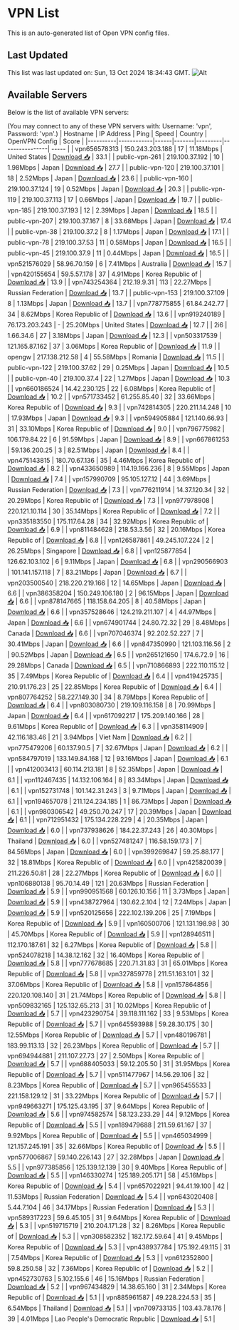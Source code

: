 # VPN List

This is an auto-generated list of Open VPN config files.

## Last Updated

This list was last updated on: Sun, 13 Oct 2024 18:34:43 GMT.
![Alt](https://repobeats.axiom.co/api/embed/186b98318ef1479477931607c1ad7d823f12451f.svg "Repobeats analytics image")

## Available Servers

Below is the list of available VPN servers:

(You may connect to any of these VPN servers with: Username: 'vpn', Password: 'vpn'.)
| Hostname | IP Address | Ping | Speed | Country | OpenVPN Config | Score |
|----------|------------|------|-------|---------|----------------| ----- |
| vpn656578313 | 150.243.203.188 | 17 | 11.18Mbps | United States | [Download 📥](./configs/server_0_US.ovpn) | 33.1 |
| public-vpn-261 | 219.100.37.192 | 10 | 1.98Mbps | Japan | [Download 📥](./configs/server_1_JP.ovpn) | 27.7 |
| public-vpn-120 | 219.100.37.101 | 18 | 2.52Mbps | Japan | [Download 📥](./configs/server_2_JP.ovpn) | 23.6 |
| public-vpn-160 | 219.100.37.124 | 19 | 0.52Mbps | Japan | [Download 📥](./configs/server_3_JP.ovpn) | 20.3 |
| public-vpn-119 | 219.100.37.113 | 17 | 0.66Mbps | Japan | [Download 📥](./configs/server_4_JP.ovpn) | 19.7 |
| public-vpn-185 | 219.100.37.193 | 12 | 2.39Mbps | Japan | [Download 📥](./configs/server_5_JP.ovpn) | 18.5 |
| public-vpn-207 | 219.100.37.167 | 8 | 33.68Mbps | Japan | [Download 📥](./configs/server_6_JP.ovpn) | 17.4 |
| public-vpn-38 | 219.100.37.2 | 8 | 1.17Mbps | Japan | [Download 📥](./configs/server_7_JP.ovpn) | 17.1 |
| public-vpn-78 | 219.100.37.53 | 11 | 0.58Mbps | Japan | [Download 📥](./configs/server_8_JP.ovpn) | 16.5 |
| public-vpn-45 | 219.100.37.9 | 11 | 0.44Mbps | Japan | [Download 📥](./configs/server_9_JP.ovpn) | 16.5 |
| vpn521576029 | 58.96.70.159 | 6 | 7.41Mbps | Australia | [Download 📥](./configs/server_10_AU.ovpn) | 15.7 |
| vpn420155654 | 59.5.57.178 | 37 | 4.91Mbps | Korea Republic of | [Download 📥](./configs/server_11_KR.ovpn) | 13.9 |
| vpn743254364 | 212.19.9.31 | 113 | 22.27Mbps | Russian Federation | [Download 📥](./configs/server_12_RU.ovpn) | 13.7 |
| public-vpn-153 | 219.100.37.109 | 8 | 1.13Mbps | Japan | [Download 📥](./configs/server_13_JP.ovpn) | 13.7 |
| vpn778775855 | 61.84.242.77 | 34 | 8.62Mbps | Korea Republic of | [Download 📥](./configs/server_14_KR.ovpn) | 13.6 |
| vpn919240189 | 76.173.203.243 | - | 25.20Mbps | United States | [Download 📥](./configs/server_15_US.ovpn) | 12.7 |
| 2i6 | 1.66.34.6 | 27 | 3.18Mbps | Japan | [Download 📥](./configs/server_16_JP.ovpn) | 12.3 |
| vpn503317539 | 121.165.87.162 | 37 | 3.06Mbps | Korea Republic of | [Download 📥](./configs/server_17_KR.ovpn) | 11.9 |
| opengw | 217.138.212.58 | 4 | 55.58Mbps | Romania | [Download 📥](./configs/server_18_RO.ovpn) | 11.5 |
| public-vpn-122 | 219.100.37.62 | 29 | 0.25Mbps | Japan | [Download 📥](./configs/server_19_JP.ovpn) | 10.5 |
| public-vpn-40 | 219.100.37.4 | 22 | 1.27Mbps | Japan | [Download 📥](./configs/server_20_JP.ovpn) | 10.3 |
| vpn660186524 | 14.42.230.125 | 22 | 6.08Mbps | Korea Republic of | [Download 📥](./configs/server_21_KR.ovpn) | 10.2 |
| vpn571733452 | 61.255.85.40 | 32 | 33.66Mbps | Korea Republic of | [Download 📥](./configs/server_22_KR.ovpn) | 9.3 |
| vpn742814305 | 220.211.14.248 | 10 | 17.93Mbps | Japan | [Download 📥](./configs/server_23_JP.ovpn) | 9.3 |
| vpn594905884 | 121.140.66.93 | 31 | 33.10Mbps | Korea Republic of | [Download 📥](./configs/server_24_KR.ovpn) | 9.0 |
| vpn796775982 | 106.179.84.22 | 6 | 91.59Mbps | Japan | [Download 📥](./configs/server_25_JP.ovpn) | 8.9 |
| vpn667861253 | 59.136.200.25 | 3 | 82.51Mbps | Japan | [Download 📥](./configs/server_26_JP.ovpn) | 8.4 |
| vpn475143815 | 180.70.67.136 | 35 | 4.46Mbps | Korea Republic of | [Download 📥](./configs/server_27_KR.ovpn) | 8.2 |
| vpn433650989 | 114.19.166.236 | 8 | 9.55Mbps | Japan | [Download 📥](./configs/server_28_JP.ovpn) | 7.4 |
| vpn157990709 | 95.105.127.12 | 44 | 3.69Mbps | Russian Federation | [Download 📥](./configs/server_29_RU.ovpn) | 7.3 |
| vpn776211914 | 14.37.120.34 | 32 | 20.29Mbps | Korea Republic of | [Download 📥](./configs/server_30_KR.ovpn) | 7.3 |
| vpn977978908 | 220.121.10.114 | 30 | 35.14Mbps | Korea Republic of | [Download 📥](./configs/server_31_KR.ovpn) | 7.2 |
| vpn335183550 | 175.117.64.28 | 34 | 32.92Mbps | Korea Republic of | [Download 📥](./configs/server_32_KR.ovpn) | 6.9 |
| vpn811484628 | 218.53.3.56 | 32 | 20.16Mbps | Korea Republic of | [Download 📥](./configs/server_33_KR.ovpn) | 6.8 |
| vpn126587861 | 49.245.107.224 | 2 | 26.25Mbps | Singapore | [Download 📥](./configs/server_34_SG.ovpn) | 6.8 |
| vpn125877854 | 126.62.103.102 | 6 | 9.11Mbps | Japan | [Download 📥](./configs/server_35_JP.ovpn) | 6.8 |
| vpn290566903 | 101.141.157.118 | 7 | 83.21Mbps | Japan | [Download 📥](./configs/server_36_JP.ovpn) | 6.7 |
| vpn203500540 | 218.220.219.166 | 12 | 14.65Mbps | Japan | [Download 📥](./configs/server_37_JP.ovpn) | 6.6 |
| vpn386358204 | 150.249.106.180 | 2 | 96.15Mbps | Japan | [Download 📥](./configs/server_38_JP.ovpn) | 6.6 |
| vpn878147665 | 118.158.64.205 | 8 | 40.58Mbps | Japan | [Download 📥](./configs/server_39_JP.ovpn) | 6.6 |
| vpn357528646 | 124.219.211.107 | 4 | 44.97Mbps | Japan | [Download 📥](./configs/server_40_JP.ovpn) | 6.6 |
| vpn674901744 | 24.80.72.32 | 29 | 8.48Mbps | Canada | [Download 📥](./configs/server_41_CA.ovpn) | 6.6 |
| vpn707046374 | 92.202.52.227 | 7 | 30.41Mbps | Japan | [Download 📥](./configs/server_42_JP.ovpn) | 6.6 |
| vpn847350990 | 121.103.116.56 | 2 | 90.52Mbps | Japan | [Download 📥](./configs/server_43_JP.ovpn) | 6.5 |
| vpn265121650 | 174.6.72.9 | 16 | 29.28Mbps | Canada | [Download 📥](./configs/server_44_CA.ovpn) | 6.5 |
| vpn710866893 | 222.110.115.12 | 35 | 7.49Mbps | Korea Republic of | [Download 📥](./configs/server_45_KR.ovpn) | 6.4 |
| vpn419425735 | 210.91.176.23 | 25 | 22.85Mbps | Korea Republic of | [Download 📥](./configs/server_46_KR.ovpn) | 6.4 |
| vpn807764252 | 58.227.149.30 | 34 | 8.79Mbps | Korea Republic of | [Download 📥](./configs/server_47_KR.ovpn) | 6.4 |
| vpn803080730 | 219.109.116.158 | 8 | 70.99Mbps | Japan | [Download 📥](./configs/server_48_JP.ovpn) | 6.4 |
| vpn617092217 | 175.209.140.166 | 28 | 9.61Mbps | Korea Republic of | [Download 📥](./configs/server_49_KR.ovpn) | 6.3 |
| vpn358114909 | 42.116.183.46 | 21 | 3.94Mbps | Viet Nam | [Download 📥](./configs/server_50_VN.ovpn) | 6.2 |
| vpn775479206 | 60.137.90.5 | 7 | 32.67Mbps | Japan | [Download 📥](./configs/server_51_JP.ovpn) | 6.2 |
| vpn584797019 | 133.149.84.168 | 12 | 93.16Mbps | Japan | [Download 📥](./configs/server_52_JP.ovpn) | 6.1 |
| vpn412003413 | 60.114.213.181 | 8 | 52.35Mbps | Japan | [Download 📥](./configs/server_53_JP.ovpn) | 6.1 |
| vpn112467435 | 14.132.106.164 | 8 | 83.34Mbps | Japan | [Download 📥](./configs/server_54_JP.ovpn) | 6.1 |
| vpn152731748 | 101.142.31.243 | 3 | 9.71Mbps | Japan | [Download 📥](./configs/server_55_JP.ovpn) | 6.1 |
| vpn194657078 | 211.124.234.185 | 1 | 86.73Mbps | Japan | [Download 📥](./configs/server_56_JP.ovpn) | 6.1 |
| vpn980306542 | 49.250.70.247 | 17 | 20.39Mbps | Japan | [Download 📥](./configs/server_57_JP.ovpn) | 6.1 |
| vpn712951432 | 175.134.228.229 | 4 | 20.35Mbps | Japan | [Download 📥](./configs/server_58_JP.ovpn) | 6.0 |
| vpn737938626 | 184.22.37.243 | 26 | 40.30Mbps | Thailand | [Download 📥](./configs/server_59_TH.ovpn) | 6.0 |
| vpn527481247 | 116.58.159.173 | 7 | 84.56Mbps | Japan | [Download 📥](./configs/server_60_JP.ovpn) | 6.0 |
| vpn399269847 | 59.25.88.177 | 32 | 18.81Mbps | Korea Republic of | [Download 📥](./configs/server_61_KR.ovpn) | 6.0 |
| vpn425820039 | 211.226.50.81 | 28 | 22.27Mbps | Korea Republic of | [Download 📥](./configs/server_62_KR.ovpn) | 6.0 |
| vpn106880138 | 95.70.14.49 | 121 | 20.63Mbps | Russian Federation | [Download 📥](./configs/server_63_RU.ovpn) | 5.9 |
| vpn990951568 | 60.126.10.156 | 11 | 3.73Mbps | Japan | [Download 📥](./configs/server_64_JP.ovpn) | 5.9 |
| vpn438727964 | 130.62.2.104 | 12 | 7.24Mbps | Japan | [Download 📥](./configs/server_65_JP.ovpn) | 5.9 |
| vpn520125656 | 222.102.139.206 | 25 | 7.19Mbps | Korea Republic of | [Download 📥](./configs/server_66_KR.ovpn) | 5.9 |
| vpn160500706 | 121.131.198.98 | 30 | 45.70Mbps | Korea Republic of | [Download 📥](./configs/server_67_KR.ovpn) | 5.9 |
| vpn128946511 | 112.170.187.61 | 32 | 6.27Mbps | Korea Republic of | [Download 📥](./configs/server_68_KR.ovpn) | 5.8 |
| vpn524078218 | 14.38.12.162 | 32 | 16.40Mbps | Korea Republic of | [Download 📥](./configs/server_69_KR.ovpn) | 5.8 |
| vpn777678685 | 220.71.31.83 | 31 | 65.01Mbps | Korea Republic of | [Download 📥](./configs/server_70_KR.ovpn) | 5.8 |
| vpn327859778 | 211.51.163.101 | 32 | 37.06Mbps | Korea Republic of | [Download 📥](./configs/server_71_KR.ovpn) | 5.8 |
| vpn157864856 | 220.120.108.140 | 31 | 21.74Mbps | Korea Republic of | [Download 📥](./configs/server_72_KR.ovpn) | 5.8 |
| vpn509832165 | 125.132.65.213 | 31 | 10.02Mbps | Korea Republic of | [Download 📥](./configs/server_73_KR.ovpn) | 5.7 |
| vpn423290754 | 39.118.111.162 | 33 | 9.53Mbps | Korea Republic of | [Download 📥](./configs/server_74_KR.ovpn) | 5.7 |
| vpn645593988 | 59.28.30.175 | 30 | 12.55Mbps | Korea Republic of | [Download 📥](./configs/server_75_KR.ovpn) | 5.7 |
| vpn480196781 | 183.99.113.13 | 32 | 26.23Mbps | Korea Republic of | [Download 📥](./configs/server_76_KR.ovpn) | 5.7 |
| vpn694944881 | 211.107.27.73 | 27 | 2.50Mbps | Korea Republic of | [Download 📥](./configs/server_77_KR.ovpn) | 5.7 |
| vpn688405033 | 59.12.205.50 | 31 | 31.95Mbps | Korea Republic of | [Download 📥](./configs/server_78_KR.ovpn) | 5.7 |
| vpn511477967 | 14.56.29.106 | 32 | 8.23Mbps | Korea Republic of | [Download 📥](./configs/server_79_KR.ovpn) | 5.7 |
| vpn965455533 | 221.158.129.12 | 31 | 33.22Mbps | Korea Republic of | [Download 📥](./configs/server_80_KR.ovpn) | 5.7 |
| vpn949663271 | 175.125.43.195 | 37 | 9.64Mbps | Korea Republic of | [Download 📥](./configs/server_81_KR.ovpn) | 5.6 |
| vpn974582574 | 58.123.233.29 | 44 | 9.12Mbps | Korea Republic of | [Download 📥](./configs/server_82_KR.ovpn) | 5.5 |
| vpn189479688 | 211.59.61.167 | 37 | 9.92Mbps | Korea Republic of | [Download 📥](./configs/server_83_KR.ovpn) | 5.5 |
| vpn465034999 | 121.157.245.191 | 35 | 32.66Mbps | Korea Republic of | [Download 📥](./configs/server_84_KR.ovpn) | 5.5 |
| vpn577006867 | 59.140.226.143 | 27 | 32.28Mbps | Japan | [Download 📥](./configs/server_85_JP.ovpn) | 5.5 |
| vpn977385856 | 125.139.12.139 | 30 | 9.40Mbps | Korea Republic of | [Download 📥](./configs/server_86_KR.ovpn) | 5.5 |
| vpn146330274 | 125.189.205.171 | 58 | 45.16Mbps | Korea Republic of | [Download 📥](./configs/server_87_KR.ovpn) | 5.4 |
| vpn657022921 | 94.41.19.100 | 42 | 11.53Mbps | Russian Federation | [Download 📥](./configs/server_88_RU.ovpn) | 5.4 |
| vpn643020408 | 5.44.7.104 | 46 | 34.17Mbps | Russian Federation | [Download 📥](./configs/server_89_RU.ovpn) | 5.3 |
| vpn589317223 | 59.6.45.105 | 31 | 9.64Mbps | Korea Republic of | [Download 📥](./configs/server_90_KR.ovpn) | 5.3 |
| vpn519715719 | 210.204.171.28 | 32 | 8.26Mbps | Korea Republic of | [Download 📥](./configs/server_91_KR.ovpn) | 5.3 |
| vpn308582352 | 182.172.59.64 | 41 | 9.45Mbps | Korea Republic of | [Download 📥](./configs/server_92_KR.ovpn) | 5.3 |
| vpn438937784 | 175.192.49.115 | 31 | 7.54Mbps | Korea Republic of | [Download 📥](./configs/server_93_KR.ovpn) | 5.3 |
| vpn612352800 | 59.8.250.58 | 32 | 7.36Mbps | Korea Republic of | [Download 📥](./configs/server_94_KR.ovpn) | 5.2 |
| vpn452730763 | 5.102.155.6 | 46 | 15.16Mbps | Russian Federation | [Download 📥](./configs/server_95_RU.ovpn) | 5.2 |
| vpn967434829 | 14.38.65.160 | 31 | 2.34Mbps | Korea Republic of | [Download 📥](./configs/server_96_KR.ovpn) | 5.1 |
| vpn885961587 | 49.228.224.53 | 35 | 6.54Mbps | Thailand | [Download 📥](./configs/server_97_TH.ovpn) | 5.1 |
| vpn709733135 | 103.43.78.176 | 39 | 4.01Mbps | Lao People's Democratic Republic | [Download 📥](./configs/server_98_LA.ovpn) | 5.1 |

